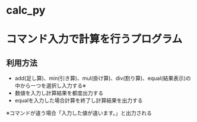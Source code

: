 # calc_py
<h1>コマンド入力で計算を行うプログラム</h1>
<h2>利用方法</h2>
<ul>
  <li>add(足し算)、min(引き算)、mul(掛け算)、div(割り算)、equal(結果表示)の中から一つを選択し入力する※</li>
  <li>数値を入力し計算結果を都度出力する</li>
  <li>equalを入力した場合計算を終了し計算結果を出力する</li>
</ul>
<p>※コマンドが違う場合「入力した値が違います。」と出力される</p>
